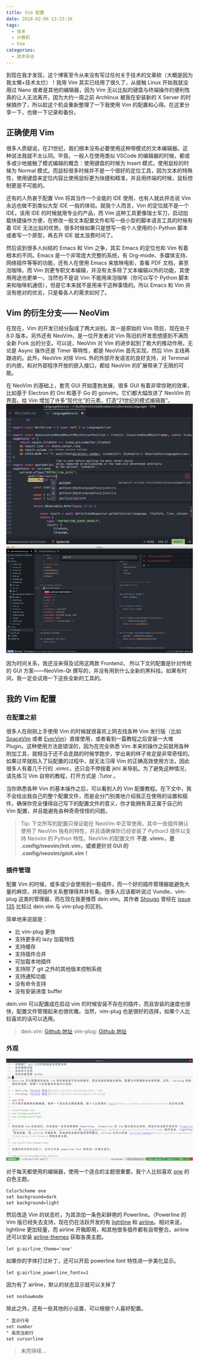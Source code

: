 ```yaml
---
title: Vim 配置
date: 2018-02-06 13:23:16
tags:
  - 技术
  - 计算机
  - Vim
categories:
  - 技术杂谈
---
```

到现在我才发现，这个博客至今从来没有写过任何关于技术的文章欸（大概是因为我太懒+技术太烂）！我用 Vim 其实已经用了很久了，从接触 Linux 开始我就没用过 Nano 或者是其他的编辑器，因为 Vim 无以比拟的键盘与终端操作的便利性真的让人无法离开。因为大约一周之前 Archlinux 被我在安装新的 X Server 的时候搞炸了，所以趁这个机会重新整理了一下我使用 Vim 的配置和心得。在这里分享一下，也做一下记录和备份。

<!-- more -->

## 正确使用 Vim

很多人质疑说，在21世纪，我们根本没有必要使用这种带模式的文本编辑器。这种说法我就不太认同。毕竟，一般人在使用类似 VSCode 的编辑器的时候，都或多或少地接触了模式编辑的概念：使用键盘的时候为 Insert 模式，使用鼠标的时候为 Normal 模式。而鼠标很多时候并不是一个很好的定位工具，因为文本的特殊性，使用键盘来定位内容比使用鼠标更为快捷和精准，并且用终端的时候，鼠标控制更是不可能的。

还有的人热衷于配置 Vim 将其当作一个全能的 IDE 使用，也有人就此抨击说 Vim 永远也做不到类似大型 IDE 一般的体验。就我个人而言，Vim 的定位就不是一个 IDE，该用 IDE 的时候就用专业的产品，而 Vim 这种工具更像瑞士军刀，启动加载快捷操作方便，在修改一般文本配置文件和写一些小型的脚本语言工具的时候有着 IDE 无法比拟的优势。很多时候如果只是想写一些个人使用的小 Python 脚本或者写一个原型，再去开 IDE 就太浪费时间了。

然后说到很多人纠结的 Emacs 和 Vim 之争，其实 Emacs 的定位也和 Vim 有着根本的不同。Emacs 是一个非常庞大完整的系统，有 Org-mode、多媒体支持、网络插件等等的功能，还有人在使用 Emacs 来放映电影，查看 PDF 文档，甚至泡咖啡。而 Vim 则更专职文本编辑，并没有太多除了文本编辑以外的功能，其使用用途也更单一。当然也不是说 Vim 不能用来泡咖啡（你可以写个 Python 脚本来和咖啡机通信），但是它本来就不是用来干这种事情的。所以 Emacs 和 Vim 并没有绝对的优劣，只是看各人的需求如何了。

## Vim 的衍生分支—— NeoVim

在现在，Vim 的开发已经分裂成了两大派别。其一是原始的 Vim 项目，现在处于 8.0 版本。另外还有 NeoVim，是一位开发者对 Vim 陈旧的开发思想感到不满而全新 Fork 出的分支。可以说，NeoVim 对 Vim 的进步起到了极大的推动作用，无论是 Async 操作还是 Timer 等特性，都是 NeoVim 首先实现，然后 Vim 主线再跟进的。此外，NeoVim 对除 VimL 外的外部开发语言的良好支持，对 Terminal 的内嵌，和对外部程序开放的嵌入接口，都给 NeoVim 的扩展带来了无限的可能。

在 NeoVim 的基础上，套壳 GUI 开始蓬勃发展，很多 GUI 有着非常惊艳的效果，比如基于 Electron 的 Oni 和基于 Go 的 gonvim。它们都大幅改进了 NeoVim 的界面，给 Vim 增加了许多“现代化”的元素，打造“21世纪的模式编辑器”。
![Oni](/images/oni.png)
![gonvim](/images/gonvim.png)

因为时间关系，我还没来得及试用这两款 Frontend， 所以下文的配置是针对传统的 GUI 方案——NeoVim-Qt 撰写的，并没有用到什么全新的黑科技。如果有时间，我一定会试用一下这些全新的工具的。

## 我的 Vim 配置

### 在配置之前
很多人在刚刚上手使用 Vim 的时候就很喜欢上网去找各种 Vim 发行版（比如 [SpaceVim](https://github.com/SpaceVim/SpaceVim) 或者 [EverVim](https://github.com/LER0ever/EverVim)）直接使用，或者看到一篇教程之后安装一大堆 Plugin。这种使用方法是错误的，因为在完全熟悉 Vim 本来的操作之前就用各种附加工具，就相当于还不会走路的时候学跑步，学出来的样子肯定是非常奇怪的。如果过早就陷入了玩配置的过程中，就无法习得 Vim 的正确高效使用方法，因此很多人有着几千行的 .vimrc，还只会不停按着 jkhl 来导航。为了避免这种情况，请先练习 Vim 自带的教程，打开方式是 :Tutor 。

当你熟悉各种 Vim 的基本操作之后，可以看别人的 Vim 配置教程。在下文中，我不会给出我自己的整个配置文件，而是会分门别类地介绍我正在使用的设置和插件。确保你完全懂得自己写下的配置文件的意义，你才能拥有真正属于自己的 Vim 配置，并且能避免各种奇奇怪怪的问题。

> Tip: 下文所写的配置只保证能在 NeoVim 中正常使用，其中一些插件确认使用了 NeoVim 独有的特性，并且请确保你已经安装了 Python3 插件以支持 Neovim 的 Python 特性。NeoVim 的配置文件 **不是 .vimrc，是 .config/neovim/init.vim，或者是针对 GUI 的 .config/neovim/ginit.vim！**

### 插件管理
配置 Vim 的时候，或多或少会使用到一些插件，而一个好的插件管理器能避免大量的麻烦，并把插件关系整理得井井有条。很多人应该都听说过 Vundle、vim-plug 这类的管理器，而在现在我更推荐 dein.vim。其作者 [Shougo](https://github.com/Shougo) 曾经在 [issue 135](https://github.com/Shougo/dein.vim/issues/135) 比较过 dein.vim 与 vim-plug 的区别。

简单地来说就是：
- 比 vim-plug 更快
- 支持更多的 lazy 加载特性
- 支持缓存
- 支持插件合并
- 可加载本地插件
- 支持除了 git 之外的其他版本控制系统
- 支持通知功能
- 没有命令支持
- 没有安装进度 buffer

dein.vim 可以配置成在启动 vim 的时候安装不存在的插件，而且安装的速度也很快，配置文件管理起来也很优雅。当然，vim-plug 也是很好的选择，如果个人比较喜欢的话可以选用。

> dein.vim: [Github 地址](https://github.com/Shougo/dein.vim)
> vim-plug: [Github 地址](https://github.com/junegunn/vim-plug)

### 外观
![one](/images/vim-one-md.png)
对于每天都使用的编辑器，使用一个适合的主题很重要。我个人比较喜欢 [one]("https://github.com/rakr/vim-one") 的白色主题。
```
ColorScheme one
set background=dark
set background=light
```

然后改造 Vim 的状态栏，为其添加一条色彩鲜艳的 Powerline。（Powerline 的 Vim 版已经失去支持，现在仍在活跃开发的有 [lightline](https://github.com/itchyny/lightline.vim) 和 [airline](https://github.com/vim-airline/vim-airline)。相对来说，lightline 更加轻量，而 airline 开箱即用，和其他很多插件都有自带整合。airline 还可以安装 [airline-themes](https://github.com/vim-airline/vim-airline-themes) 获取各类主题。
```
let g:airline_theme='one'
```
如果你的字体打过补丁，还可以开启 powerline font 特性进一步美化显示。
```
let g:airline_powerline_fonts=1
```
因为有了 airline，默认的状态显示就可以关掉了
```
set noshowmode
```

除此之外，还有一些其他的小设置，可以根据个人喜好配置。
```
" 显示行号
set number
" 高亮当前行
set cursorline
```

> 未完待续...
